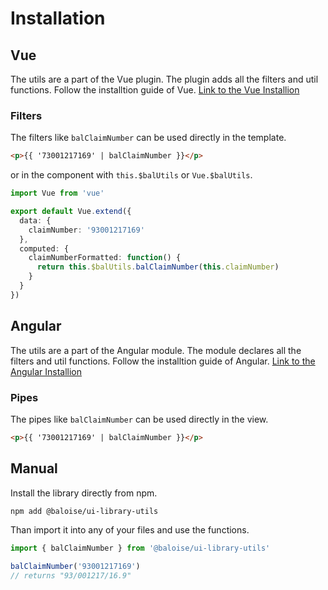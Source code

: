 # Installation

## Vue 

The utils are a part of the Vue plugin. The plugin adds all the filters and util functions.
Follow the installtion guide of Vue. [Link to the Vue Installion](/introduction/vue)

### Filters

The filters like `balClaimNumber` can be used directly in the template.

```html 
<p>{{ '73001217169' | balClaimNumber }}</p>
```

or in the component with `this.$balUtils` or `Vue.$balUtils`.

```typescript 
import Vue from 'vue'

export default Vue.extend({
  data: {
    claimNumber: '93001217169'
  },
  computed: {
    claimNumberFormatted: function() {
      return this.$balUtils.balClaimNumber(this.claimNumber)
    }
  }
})
```

## Angular

The utils are a part of the Angular module. The module declares all the filters and util functions.
Follow the installtion guide of Angular. [Link to the Angular Installion](/introduction/angular)

### Pipes

The pipes like `balClaimNumber` can be used directly in the view.

```html 
<p>{{ '73001217169' | balClaimNumber }}</p>
```

## Manual

Install the library directly from npm.

```bash
npm add @baloise/ui-library-utils
```

Than import it into any of your files and use the functions.

```typescript 
import { balClaimNumber } from '@baloise/ui-library-utils'

balClaimNumber('93001217169')
// returns "93/001217/16.9"
```
